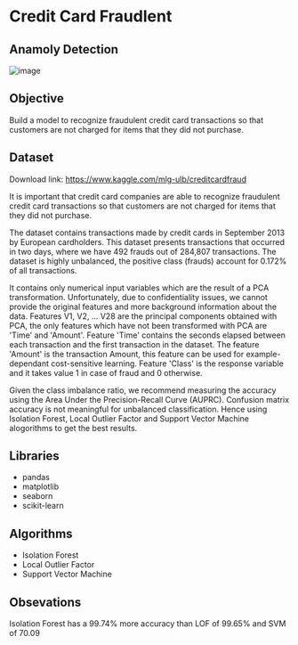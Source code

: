 # Credit Card Fraudlent 
## Anamoly Detection
![image](https://github.com/khanaalmeen/Credit-Card-Fraudulent/assets/106391555/5b64ad20-9f6a-4605-b3ea-ae21424c4a27)


## Objective
 Build a model to recognize fraudulent credit card transactions so that customers are not charged for items that they did not purchase.




## Dataset
Download link: https://www.kaggle.com/mlg-ulb/creditcardfraud

It is important that credit card companies are able to recognize fraudulent credit card transactions so that customers are not charged for items that they did not purchase.

The dataset contains transactions made by credit cards in September 2013 by European cardholders. This dataset presents transactions that occurred in two days, where we have 492 frauds out of 284,807 transactions. The dataset is highly unbalanced, the positive class (frauds) account for 0.172% of all transactions.

It contains only numerical input variables which are the result of a PCA transformation. Unfortunately, due to confidentiality issues, we cannot provide the original features and more background information about the data. Features V1, V2, … V28 are the principal components obtained with PCA, the only features which have not been transformed with PCA are 'Time' and 'Amount'. Feature 'Time' contains the seconds elapsed between each transaction and the first transaction in the dataset. The feature 'Amount' is the transaction Amount, this feature can be used for example-dependant cost-sensitive learning. Feature 'Class' is the response variable and it takes value 1 in case of fraud and 0 otherwise.

Given the class imbalance ratio, we recommend measuring the accuracy using the Area Under the Precision-Recall Curve (AUPRC). Confusion matrix accuracy is not meaningful for unbalanced classification.
Hence using Isolation Forest, Local Outlier Factor and Support Vector Machine
alogorithms to get the best results.




## Libraries
- pandas
- matplotlib
- seaborn
- scikit-learn


## Algorithms
- Isolation Forest
- Local Outlier Factor
- Support Vector Machine

## Obsevations
Isolation Forest has a 99.74% more accuracy than LOF of 99.65% and SVM of 70.09



